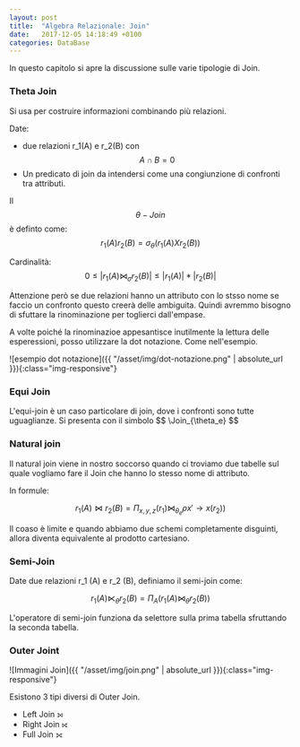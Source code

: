 ```yaml
---
layout: post
title:  "Algebra Relazionale: Join"
date:   2017-12-05 14:18:49 +0100
categories: DataBase
---
```


In questo capitolo si apre la discussione sulle varie tipologie di Join.


<h3>Theta Join</h3>
Si usa per costruire informazioni combinando più relazioni. 

Date:
- due relazioni r_1(A) e r_2(B) con $$A \cap B = 0 $$
- Un predicato di join da intendersi come una congiunzione di confronti tra attributi.

Il $$\theta -Join$$ è definto come:
$$ r_1(A) r_2(B)= \sigma_\theta (r_1(A) X r_2(B)) $$

Cardinalità:
$$ 0 \leq | r_1(A) \Join_\sigma r_2(B) | \leq |r_1(A)| * |r_2(B)|$$


Attenzione però se due relazioni hanno un attributo con lo stsso nome se faccio un confronto questo creerà delle ambiguita. Quindi avremmo bisogno di sfuttare la rinominazione per toglierci dall'empase.

A volte poiché la rinominazioe appesantisce inutilmente la lettura delle esperessioni, posso utilizzare la dot notazione. Come nell'esempio.


![esempio dot notazione]({{ "/asset/img/dot-notazione.png" | absolute_url }}){:class="img-responsive"}

<h3> Equi Join </h3>
L'equi-join è un caso particolare di join, dove i confronti sono tutte uguaglianze. Si presenta con il simbolo 
$$ \Join_{\theta_e} $$


<h3>Natural join</h3>
Il natural join viene in nostro soccorso quando ci troviamo due tabelle sul quale vogliamo fare il Join che hanno lo stesso nome di attributo. 

In formule:

$$ r_1 (A) \Join r_2(B) = \Pi_{x,y,z} (r_1 )\Join_{\theta_e} \rho x' \rightarrow x (r_2))  $$

Il coaso è limite e quando abbiamo due schemi completamente disguinti, allora diventa equivalente al prodotto cartesiano.



<h3>Semi-Join</h3>

Date due relazioni r_1 (A) e r_2 (B), definiamo il semi-join come:

$$ r_1 (A) \ltimes_\theta	r_2(B) = \Pi_A (r_1(A) \Join_\theta r_2(B)) $$

L'operatore di semi-join funziona da selettore sulla prima tabella sfruttando la seconda tabella.


<h3>Outer Joint</h3>

![Immagini Join]({{ "/asset/img/join.png" | absolute_url }}){:class="img-responsive"}

Esistono 3 tipi diversi di Outer Join.
- Left Join  ⟕   	
- Right Join ⟖
- Full Join ⟗	
